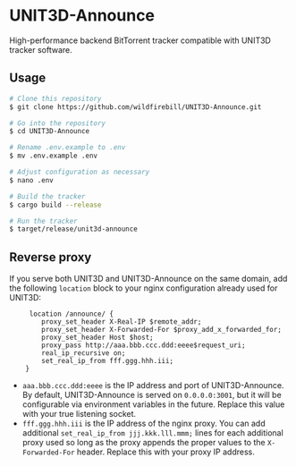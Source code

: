# UNIT3D-Announce

High-performance backend BitTorrent tracker compatible with UNIT3D tracker software.

## Usage

```sh
# Clone this repository
$ git clone https://github.com/wildfirebill/UNIT3D-Announce.git

# Go into the repository
$ cd UNIT3D-Announce

# Rename .env.example to .env
$ mv .env.example .env

# Adjust configuration as necessary
$ nano .env

# Build the tracker
$ cargo build --release

# Run the tracker
$ target/release/unit3d-announce
```

## Reverse proxy

If you serve both UNIT3D and UNIT3D-Announce on the same domain, add the following `location` block to your nginx configuration already used for UNIT3D:

```nginx
     location /announce/ {
        proxy_set_header X-Real-IP $remote_addr;
        proxy_set_header X-Forwarded-For $proxy_add_x_forwarded_for;
        proxy_set_header Host $host;
        proxy_pass http://aaa.bbb.ccc.ddd:eeee$request_uri;
        real_ip_recursive on;
        set_real_ip_from fff.ggg.hhh.iii;
    }
```

- `aaa.bbb.ccc.ddd:eeee` is the IP address and port of UNIT3D-Announce. By default, UNIT3D-Announce is served on `0.0.0.0:3001`, but it will be configurable via environment variables in the future. Replace this value with your true listening socket.
- `fff.ggg.hhh.iii` is the IP address of the nginx proxy. You can add additional `set_real_ip_from jjj.kkk.lll.mmm;` lines for each additional proxy used so long as the proxy appends the proper values to the `X-Forwarded-For` header. Replace this with your proxy IP address.
